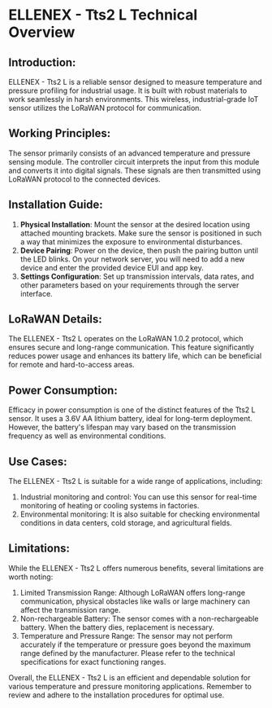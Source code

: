 # ELLENEX - Tts2 L Technical Overview

## Introduction:
ELLENEX - Tts2 L is a reliable sensor designed to measure temperature and pressure profiling for industrial usage. It is built with robust materials to work seamlessly in harsh environments. This wireless, industrial-grade IoT sensor utilizes the LoRaWAN protocol for communication.

## Working Principles:
The sensor primarily consists of an advanced temperature and pressure sensing module. The controller circuit interprets the input from this module and converts it into digital signals. These signals are then transmitted using LoRaWAN protocol to the connected devices.

## Installation Guide:
1. **Physical Installation**: Mount the sensor at the desired location using attached mounting brackets. Make sure the sensor is positioned in such a way that minimizes the exposure to environmental disturbances.
2. **Device Pairing**: Power on the device, then push the pairing button until the LED blinks. On your network server, you will need to add a new device and enter the provided device EUI and app key.
3. **Settings Configuration**: Set up transmission intervals, data rates, and other parameters based on your requirements through the server interface.

## LoRaWAN Details:
The ELLENEX - Tts2 L operates on the LoRaWAN 1.0.2 protocol, which ensures secure and long-range communication. This feature significantly reduces power usage and enhances its battery life, which can be beneficial for remote and hard-to-access areas.

## Power Consumption:
Efficacy in power consumption is one of the distinct features of the Tts2 L sensor. It uses a 3.6V AA lithium battery, ideal for long-term deployment. However, the battery's lifespan may vary based on the transmission frequency as well as environmental conditions.

## Use Cases:
The ELLENEX - Tts2 L is suitable for a wide range of applications, including:
1. Industrial monitoring and control: You can use this sensor for real-time monitoring of heating or cooling systems in factories.
2. Environmental monitoring: It is also suitable for checking environmental conditions in data centers, cold storage, and agricultural fields.

## Limitations:
While the ELLENEX - Tts2 L offers numerous benefits, several limitations are worth noting:
1. Limited Transmission Range: Although LoRaWAN offers long-range communication, physical obstacles like walls or large machinery can affect the transmission range.
2. Non-rechargeable Battery: The sensor comes with a non-rechargeable battery. When the battery dies, replacement is necessary.
3. Temperature and Pressure Range: The sensor may not perform accurately if the temperature or pressure goes beyond the maximum range defined by the manufacturer. Please refer to the technical specifications for exact functioning ranges. 

Overall, the ELLENEX - Tts2 L is an efficient and dependable solution for various temperature and pressure monitoring applications. Remember to review and adhere to the installation procedures for optimal use.